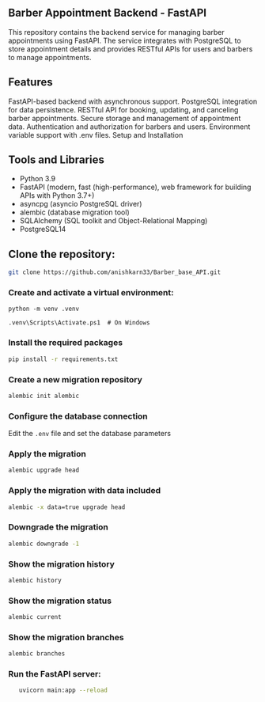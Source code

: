 
## Barber Appointment Backend - FastAPI
This repository contains the backend service for managing barber appointments using FastAPI. The service integrates with PostgreSQL to store appointment details and provides RESTful APIs for users and barbers to manage appointments.

## Features

FastAPI-based backend with asynchronous support.
PostgreSQL integration for data persistence.
RESTful API for booking, updating, and canceling barber appointments.
Secure storage and management of appointment data.
Authentication and authorization for barbers and users.
Environment variable support with .env files.
Setup and Installation

## Tools and Libraries

- Python 3.9
- FastAPI (modern, fast (high-performance), web framework for building APIs with Python 3.7+)
- asyncpg (asyncio PostgreSQL driver)
- alembic (database migration tool)
- SQLAlchemy (SQL toolkit and Object-Relational Mapping)
- PostgreSQL14

## Clone the repository:

```bash
git clone https://github.com/anishkarn33/Barber_base_API.git
``` 

### Create and activate a virtual environment:
   
    python -m venv .venv

    .venv\Scripts\Activate.ps1  # On Windows

### Install the required packages
   
```bash
pip install -r requirements.txt
```


### Create a new migration repository

```bash
alembic init alembic
```

### Configure the database connection

Edit the `.env` file and set the database parameters


### Apply the migration

```bash
alembic upgrade head
```

### Apply the migration with data included

```bash
alembic -x data=true upgrade head
```

### Downgrade the migration

```bash
alembic downgrade -1
```

### Show the migration history

```bash
alembic history
```

### Show the migration status

```bash
alembic current
```

### Show the migration branches

```bash
alembic branches
```

### Run the FastAPI server:
```bash
   uvicorn main:app --reload
```